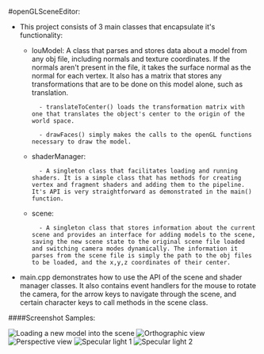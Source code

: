 #openGLSceneEditor:

- This project consists of 3 main classes that encapsulate it's functionality:

	- louModel: 
			A class that parses and stores data about a model from any obj file, including normals and texture coordinates. If the normals aren't present in the file, it takes the surface normal as the normal for each vertex. It also has a matrix that stores any transformations that are to be done on this model alone, such as translation.
			
			- translateToCenter() loads the transformation matrix with one that translates the object's center to the origin of the world space.

			- drawFaces() simply makes the calls to the openGL functions necessary to draw the model.

	- shaderManager: 

			- A singleton class that facilitates loading and running shaders. It is a simple class that has methods for creating vertex and fragment shaders and adding them to the pipeline. It's API is very straightforward as demonstrated in the main() function.

	- scene:

			- A singleton class that stores information about the current scene and provides an interface for adding models to the scene, saving the new scene state to the original scene file loaded and switching camera modes dynamically. The information it parses from the scene file is simply the path to the obj files to be loaded, and the x,y,z coordinates of their center.

- main.cpp demonstrates how to use the API of the scene and shader manager classes. It also contains event handlers for
the mouse to rotate the camera, for the arrow keys to navigate through the scene, and certain character keys to call
methods in the scene class.


####Screenshot Samples:

![Loading a new model into the scene](http://imgur.com/wncPjDQ.png)
![Orthographic view](http://imgur.com/dBtyoAZ.png)
![Perspective view](http://imgur.com/X6YgoOf.png)
![Specular light 1](http://imgur.com/u8mGHBr.png)
![Specular light 2](http://imgur.com/nRGDBb9.png)
